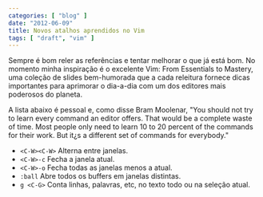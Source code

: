 ```yaml
---
categories: [ "blog" ]
date: "2012-06-09"
title: Novos atalhos aprendidos no Vim
tags: [ "draft", "vim" ]
---
```

Sempre é bom reler as referências e tentar melhorar o que já está bom. No momento minha inspiração é o excelente Vim: From Essentials to Mastery, uma coleção de slides bem-humorada que a cada releitura fornece dicas importantes para aprimorar o dia-a-dia com um dos editores mais poderosos do planeta.

A lista abaixo é pessoal e, como disse Bram Moolenar, "You should not try to learn every command an editor offers. That would be a complete waste of time. Most people only need to learn 10 to 20 percent of the commands for their work. But it¿s a different set of commands for everybody."

	
  - `<C-W><C-W>` Alterna entre janelas.
  - `<C-W>-c` Fecha a janela atual.
  - `<C-W>-o` Fecha todas as janelas menos a atual.
  - `:ball` Abre todos os buffers em janelas distintas.
  - `g <C-G>` Conta linhas, palavras, etc, no texto todo ou na seleção atual.

